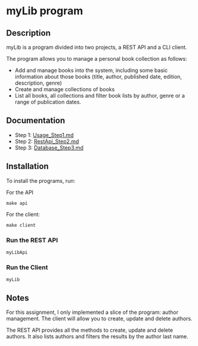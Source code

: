 # myLib program

## Description

myLib is a program divided into two projects, a REST API and a CLI client.

The program allows you to manage a personal book collection as follows:
- Add and manage books into the system, including some basic information about those
  books (title, author, published date, edition, description, genre)
- Create and manage collections of books
- List all books, all collections and filter book lists by author, genre or a range of
  publication dates.

## Documentation
* Step 1: [Usage_Step1.md](/Usage_Step1.md)
* Step 2: [RestApi_Step2.md](/RestApi_Step2.md)
* Step 3: [Database_Step3.md](/Database_Step3.md)

## Installation
To install the programs, run:

For the API
```shell
make api
```

For the client:
```shell
make client
```

### Run the REST API
```shell
myLibApi
```
### Run the Client
```shell
myLib
```

## Notes
For this assignment, I only implemented a slice of the program: author management. 
The client will allow you to create, update and delete authors.  

The REST API provides all the methods to create, update and delete authors. 
It also lists authors and filters the results by the author last name. 